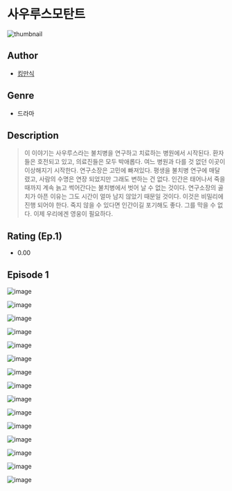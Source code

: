 # 사우루스모탄트
![thumbnail](https://image-comic.pstatic.net/user_contents_data/challenge_comic/2023/05/25/367149/upload_7221347614890996322_480x623.jpeg)

## Author
- [킹만식](https://comic.naver.com/artistTitle?id=367149)

## Genre
- 드라마

## Description
> 이 이야기는 사우루스라는 불치병을 연구하고 치료하는 병원에서 시작된다. 환자들은 호전되고 있고, 의료진들은 모두 박애롭다. 여느 병원과 다를 것 없던 이곳이 이상해지기 시작한다. 연구소장은 고민에 빠져있다. 평생을 불치병 연구에 매달렸고, 사람의 수명은 연장 되었지만 그래도 변하는 건 없다. 인간은 태어나서 죽을 때까지 계속 늙고 썩어간다는 불치병에서 벗어 날 수 없는 것이다. 연구소장의 골치가 아픈 이유는 그도 시간이 얼마 남지 않았기 때문일 것이다. 이것은 비밀리에 진행 되어야 한다. 죽지 않을 수 있다면 인간이길 포기해도 좋다. 그를 막을 수 없다. 이제 우리에겐 영웅이 필요하다.


## Rating (Ep.1)
- 0.00

## Episode 1
![image](https://image-comic.pstatic.net/user_contents_data/challenge_comic/2023/05/25/367149/upload_4123439304697787189.jpeg)

![image](https://image-comic.pstatic.net/user_contents_data/challenge_comic/2023/05/25/367149/upload_7075773357688644964.jpeg)

![image](https://image-comic.pstatic.net/user_contents_data/challenge_comic/2023/05/25/367149/upload_3775200899616760417.jpeg)

![image](https://image-comic.pstatic.net/user_contents_data/challenge_comic/2023/05/25/367149/upload_3546133040854164580.jpeg)

![image](https://image-comic.pstatic.net/user_contents_data/challenge_comic/2023/05/25/367149/upload_3630290772482614328.jpeg)

![image](https://image-comic.pstatic.net/user_contents_data/challenge_comic/2023/05/25/367149/upload_3618138939826987321.jpeg)

![image](https://image-comic.pstatic.net/user_contents_data/challenge_comic/2023/05/25/367149/upload_3918471851741110886.jpeg)

![image](https://image-comic.pstatic.net/user_contents_data/challenge_comic/2023/05/25/367149/upload_7003999248675321443.jpeg)

![image](https://image-comic.pstatic.net/user_contents_data/challenge_comic/2023/05/25/367149/upload_4134976681282855221.jpeg)

![image](https://image-comic.pstatic.net/user_contents_data/challenge_comic/2023/05/25/367149/upload_7149853881292710455.jpeg)

![image](https://image-comic.pstatic.net/user_contents_data/challenge_comic/2023/05/25/367149/upload_7077750069108761140.jpeg)

![image](https://image-comic.pstatic.net/user_contents_data/challenge_comic/2023/05/25/367149/upload_3546358633253397049.jpeg)

![image](https://image-comic.pstatic.net/user_contents_data/challenge_comic/2023/05/25/367149/upload_7076623280179918647.jpeg)

![image](https://image-comic.pstatic.net/user_contents_data/challenge_comic/2023/05/25/367149/upload_7018405260425572708.jpeg)

![image](https://image-comic.pstatic.net/user_contents_data/challenge_comic/2023/05/25/367149/upload_3630522753028220466.jpeg)
